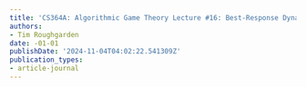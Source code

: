 ```yaml
---
title: 'CS364A: Algorithmic Game Theory Lecture #16: Best-Response Dynamics'
authors:
- Tim Roughgarden
date: -01-01
publishDate: '2024-11-04T04:02:22.541309Z'
publication_types:
- article-journal
---
```

